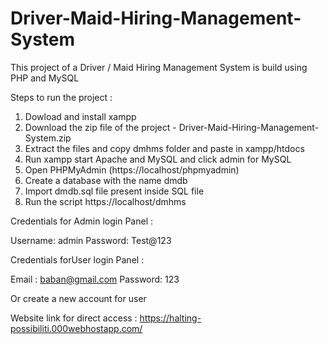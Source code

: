 # Driver-Maid-Hiring-Management-System

This project of a Driver / Maid Hiring Management System is build using PHP and MySQL

Steps to run the project :

1) Dowload and install xampp
2) Download the zip file of the project - Driver-Maid-Hiring-Management-System.zip
3) Extract the files and copy dmhms folder and paste in xampp/htdocs
4) Run xampp start Apache and MySQL and click admin for MySQL
5) Open PHPMyAdmin (https://localhost/phpmyadmin)
6) Create a database with the name dmdb
7) Import dmdb.sql file present inside SQL file
8) Run the script https://localhost/dmhms

Credentials for Admin login Panel :

Username: admin 
Password: Test@123

Credentials forUser login Panel :

Email : baban@gmail.com 
Password: 123

Or create a new account for user

Website link for direct access : https://halting-possibiliti.000webhostapp.com/
